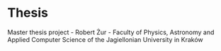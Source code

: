 # Thesis
Master thesis project - Robert Żur - Faculty of Physics, Astronomy and Applied Computer Science of the Jagiellonian University in Kraków
